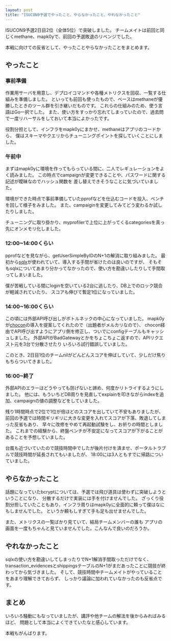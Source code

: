 ```yaml
---
layout: post
title: "ISUCON9予選でやったこと、やらなかったこと、やれなかったこと"
---
```


ISUCON9予選2日目2位（全体5位）で突破しました。
チームメイトは前回と同じくmethane、mapk0yで、前回の予選敗退のリベンジでした。

本戦に向けての反省として、やったことやらなかったことをまとめます。

## やったこと

### 事前準備

作業用サーバを用意し、デプロイコマンドや各種メトリクスを回収、一覧する仕組みを準備しました。
といっても前回も使ったもので、ベースはmethaneが優勝したときのツール群を引き継いだものです。
これらの仕組みのため、使う言語はGo一択でした。
また、使い方をすっかり忘れてしまっていたので、過去問で一度リハーサルをしておいて本当によかったです。

役割分担として、インフラをmapk0yにまかせ、methaneはアプリのコードから、
僕はスキーマやクエリからチューニングポイントを探していくことにしました。

### 午前中

まずはmapk0yに環境を作ってもらっている間に、二人でレギュレーションをよく読みました。
この時点でcampaignが変更できることや、パスワードに関する記述が曖昧なのでハッシュ関数を
差し替えできそうなことに気づいていました。

環境ができた時点で事前準備していたpprofなどを仕込むコードを投入、ベンチを回して様子をみました。
また、campaiginを変更してみてどう変わるか試したりしました。

チューニングに取り掛かり、myprofilerで上位に上がってくるcategoriesを真っ先にオンメモリ化しました。

### 12:00~14:00くらい

pprofなどを見ながら、getUserSimpleByIDのN+1の解消に取り組みました。
最初から[sqlx](https://github.com/jmoiron/sqlx)が使われていて、導入する手間が省けたのは良いのですが、
そもそもsqlxについてあまり分かってなかったので、使い方を勘違いしたりして手間取ってしまいました。

僕が苦戦している間にloginを空いている2台に逃したり、DB上でのロック競合が軽減されていたり、
スコアも伸びて暫定1位になっていました。

### 14:00~16:00くらい

この頃には外部API呼び出しがボトルネックの中心になっていました。
mapk0yが[chocon](https://tech.mercari.com/entry/2017/06/05/110000)の導入を提案してくれたので（出題者がメルカリなので）、
chocon経由でAPI呼び出すようにアプリ側を修正し、ついでにconfigテーブルもキャッシュしました。
外部APIがBadGatewayとかをちょこちょこ返すので、APIリクエスト元を3台で分散させたり
いろいろ試行錯誤していました。

このとき、2日目1位のチームnilがどんどんスコアを伸ばしていて、少しだけ焦りもちらついてきました。

### 16:00~終了

外部APIのエラーはどうやっても防げないと諦め、何度かリトライするようにしました。
他には、もういちどDB周りを見直してexplainを叩きながらindexを追加、campaignの値の調整などをしていました。

残り1時間時点で2位で1位が倍ほどのスコアを出していて不安もありましたが、
前回の予選では時間ギリギリに大きな変更を入れてスコアが下落、敗退してしまった反省もあり、
早々に改修をやめて再起動試験をし、お祈りの時間としました。
これまでの経験から、終盤ベンチが不安定になってスコアが下がることがあることを予想していました。

台風も近づいていたので競技時間中でしたが後片付けを済ませ、ポータルトラブルで競技時間が延長されてもいましたが、
18:00には3人ともすでに帰路についていました。


## やらなかったこと

話題になっていたbcryptについては、予選では飛び道具は使わずに突破しようということになり、
分散するだけで実装には手を付けませんでした。
ざっくり役割分担していたこともあり、インフラ周りはmapk0yに全面的に頼って僕はなにもしませんでした。
というか頼もしすぎて手も足も出せませんでした。

また、メトリクスの一覧ばかり見ていて、結局チームメンバーの誰も
アプリの画面を一度もちゃんと見ていませんでした。こんなんで良いのだろうか。

## やれなかったこと

sqlxの使い方を勘違いしてしまったりでN+1解消手間取っただけでなく、
transaction_evidencesとshippingsテーブルのN+1がまだあったことに競技が終わってから気づきました。
そして、競技時間中チームメイトがやっていることをあまり理解できておらず、
しっかり議論に加われていなかったのも反省点です。

## まとめ

いろいろ騒動にもなっていましたが、講評や他チームの解法を後からみればみるほど、
問題として本当によくできていたなと感心しています。

本戦もがんばります。
